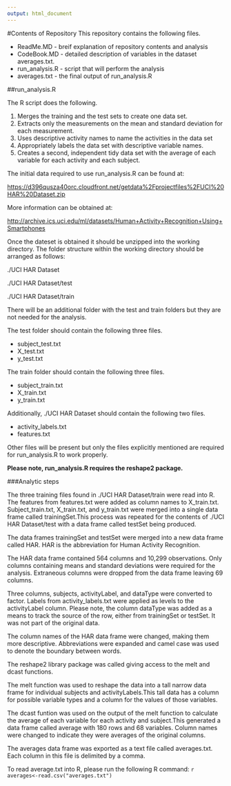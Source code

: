 ```yaml
---
output: html_document
---
```

#Contents of Repository
This repository contains the following files. 

* ReadMe.MD - breif explanation of repository contents and analysis
* CodeBook.MD - detailed description of variables in the dataset averages.txt. 
* run_analysis.R - script that will perform the analysis
* averages.txt - the final output of run_analysis.R


##run_analysis.R

The R script does the following.

1. Merges the training and the test sets to create one data set.
2. Extracts only the measurements on the mean and standard deviation for each measurement. 
3. Uses descriptive activity names to name the activities in the data set
4. Appropriately labels the data set with descriptive variable names. 
5.  Creates a second, independent tidy data set with the average of each variable for each activity and each subject.

The initial data required to use run_analysis.R can be found at:

https://d396qusza40orc.cloudfront.net/getdata%2Fprojectfiles%2FUCI%20HAR%20Dataset.zip 

More information can be obtained at:

http://archive.ics.uci.edu/ml/datasets/Human+Activity+Recognition+Using+Smartphones 

Once the dateset is obtained it should be unzipped into the working directory.
The folder structure within the working directory should be arranged as follows:

./UCI HAR Dataset

./UCI HAR Dataset/test

./UCI HAR Dataset/train

There will be an additional folder with the test and train folders but they 
are not needed for the analysis.

The test folder should contain the following three files.

* subject_test.txt
* X_test.txt
* y_test.txt

The train folder should contain the following three files.

* subject_train.txt
* X_train.txt
* y_train.txt

Additionally, ./UCI HAR Dataset should contain the following two files.

* activity_labels.txt
* features.txt

Other files will be present but only the files explicitly mentioned are required for run_analysis.R to work properly. 

**Please note, run_analysis.R requires the reshape2 package.**

###Analytic steps

The three training files found in ./UCI HAR Dataset/train were read into R. The features from features.txt were added as column names to X_train.txt. Subject_train.txt, X_train.txt, and y_train.txt were merged into a single data frame called trainingSet.This process was repeated for the contents of ./UCI HAR Dataset/test with a data frame called testSet being produced.

The data frames trainingSet and testSet were merged into a new data frame called HAR. HAR is the abbreviation for Human Activity Recognition.

The HAR data frame contained 564 columns and 10,299 observations. Only columns containing means and standard deviations were required for the analysis. Extraneous columns were dropped from the data frame leaving 69 columns.

Three columns, subjects, activityLabel, and dataType were converted to factor. Labels from activity_labels.txt were applied as levels to the activityLabel column. Please note, the column dataType was added as a means to track the source of the row, either from trainingSet or testSet. It was not part of the original data.

The column names of the HAR data frame were changed, making them more descriptive. Abbreviations were expanded and camel case was used to denote the boundary between words. 

The reshape2 library package was called giving access to the melt and dcast functions.

The melt function was used to reshape the data into a tall narrow data frame for individual subjects and activityLabels.This tall data has a column for possible variable types and a column for the values of those variables.

The dcast funtion was used on the output of the melt function to calculate the average of each variable for each activity and subject.This generated a data frame called average with 180 rows and 68 variables. Column names were changed to indicate they were averages of the original columns. 

The averages data frame was exported as a text file called averages.txt. Each column in this file is delimited by a comma.

To read average.txt into R, please run the following R command: `r averages<-read.csv("averages.txt")` 